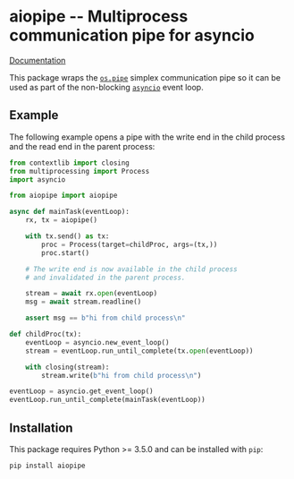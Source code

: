 # aiopipe -- Multiprocess communication pipe for asyncio

[Documentation](http://kchmck.github.io/pdoc/aiopipe)

This package wraps the [`os.pipe`](https://docs.python.org/3/library/os.html#os.pipe)
simplex communication pipe so it can be used as part of the non-blocking
[`asyncio`](https://docs.python.org/3/library/asyncio.html) event loop.

## Example

The following example opens a pipe with the write end in the child process and the read
end in the parent process:

```python
from contextlib import closing
from multiprocessing import Process
import asyncio

from aiopipe import aiopipe

async def mainTask(eventLoop):
    rx, tx = aiopipe()

    with tx.send() as tx:
        proc = Process(target=childProc, args=(tx,))
        proc.start()

    # The write end is now available in the child process
    # and invalidated in the parent process.

    stream = await rx.open(eventLoop)
    msg = await stream.readline()

    assert msg == b"hi from child process\n"

def childProc(tx):
    eventLoop = asyncio.new_event_loop()
    stream = eventLoop.run_until_complete(tx.open(eventLoop))

    with closing(stream):
        stream.write(b"hi from child process\n")

eventLoop = asyncio.get_event_loop()
eventLoop.run_until_complete(mainTask(eventLoop))
```

## Installation

This package requires Python >= 3.5.0 and can be installed with `pip`:
```
pip install aiopipe
```

